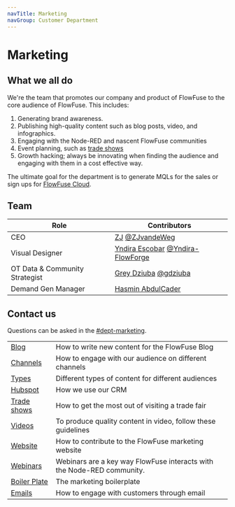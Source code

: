 ```yaml
---
navTitle: Marketing
navGroup: Customer Department
---
```


# Marketing

## What we all do

We're the team that promotes our company and product of FlowFuse to the core audience
of FlowFuse. This includes:
1. Generating brand awareness.
1. Publishing high-quality content such as blog posts, video, and infographics.
1. Engaging with the Node-RED and nascent FlowFuse communities
1. Event planning, such as [trade shows](/handbook/customer/marketing/tradeshow/)
1. Growth hacking; always be innovating when finding the audience and engaging with
them in a cost effective way.

The ultimate goal for the department is to generate MQLs for the
sales or sign ups for [FlowFuse Cloud](https://app.flowfuse.com).

## Team

| Role | Contributors |
|------|--------------|
| CEO  | [ZJ](https://www.linkedin.com/in/zegerjan/) [@ZJvandeWeg](https://github.com/ZJvandeWeg) |
| Visual Designer | [Yndira Escobar](https://www.linkedin.com/in/yndira-escobar-es) [@Yndira-FlowForge](https://github.com/Yndira-FlowForge) |
| OT Data & Community Strategist | [Grey Dziuba](https://www.linkedin.com/in/gdziuba) [@gdziuba](https://github.com/gdziuba) |
| Demand Gen Manager | [Hasmin AbdulCader](https://www.linkedin.com/in/hasminabdulcader/) |

## Contact us

Questions can be asked in the [#dept-marketing](https://flowforgeworkspace.slack.com/archives/C02TG4WH5PC).

| | |
|:----|:----|
| [Blog](./blog.md) | How to write new content for the FlowFuse Blog |
| [Channels](./channels.md) | How to engage with our audience on different channels |
| [Types](./types.md) | Different types of content for different audiences |
| [Hubspot](/handbook/customer/hubspot/) | How we use our CRM |
| [Trade shows](./tradeshow.md) | How to get the most out of visiting a trade fair |
| [Videos](./videos.md) | To produce quality content in video, follow these guidelines |
| [Website](./website.md) | How to contribute to the FlowFuse marketing website |
| [Webinars](./webinars.md) | Webinars are a key way FlowFuse interacts with the Node-RED community. |
| [Boiler Plate](./boilerplate.md) | The marketing boilerplate |
| [Emails](./email.md) | How to engage with customers through email |
